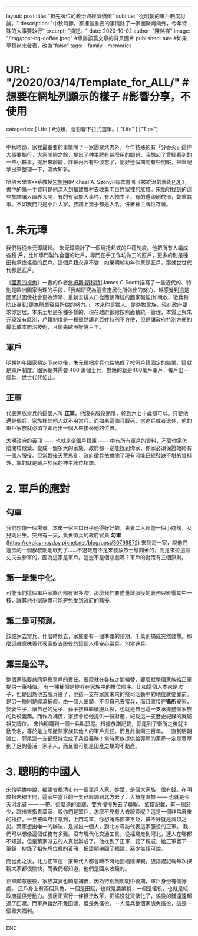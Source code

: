 ---
layout:     post
title:       "祖先牌位的政治與經濟價值" 
subtitle:    "從明朝的軍戶制度討論。"
description: "中秋時節，家裡最重要的事情除了一家團聚烤肉外，今年特殊的大事要執行"
excerpt: "摘述。"
date: 2020-10-02
author:      "陳銘祥"
image:  "/img/post-bg-coffee.jpeg" #專屬該篇文章的背景圖片
published: ture  #如果草稿尚未發表，改為"false"
tags:
    - family
    - memories
# URL: "/2020/03/14/Template_for_ALL/" #想要在網址列顯示的樣子 #影響分享，不使用
categories:  [ Life ] #分類，會影響下拉式選單。[ "Life" ] ["Tips"]


------
中秋時節，家裡最重要的事情除了一家團聚烤肉外，今年特殊的有「分香火」這件大事要執行，大家閒聊之餘，提出了神主牌有甚麼用的問題，我想起了曾經看到的一些小軼事，提出來聊聊，詳細內容有些淡忘了，剛好連假期間有些閒暇，把筆記拿出來整理一下，溫故知新。

哈佛大學東亞系教授[宋怡明](http://mingching.sinica.edu.tw/Academic_Detail/567)(Michael A. Szonyi)有本書叫《被統治的藝術[PDF](https://crlhd.xmu.edu.cn/_upload/article/files/81/cc/2c8f28604e3b893b20e1ab65259c/e66fa73d-4399-4d05-8b29-4accb274cc51.pdf)》，書中的第一手資料是他深入到福建農村去收集老百姓家裡的族譜。宋怡明找到的這些族譜讓人眼界大開，有的有家族大事件，有人物生平，有的還印刷成冊，鄭重其事。不如我們只是小戶人家，族譜上幾乎都是人名，併著神主牌位存著。


# 1. 朱元璋

我們得從朱元璋講起。
朱元璋設計了一個烏托邦式的戶籍制度。他把所有人編成各種 **戶**，比如專門製作食鹽的灶戶，專門在手工作坊做工的匠戶，更多的則是種田和承擔徭役的民戶。這個戶籍永遠不變：如果明朝初年你家是匠戶，那就世世代代都是匠戶。

《[國家的視角](https://www.books.com.tw/products/CN10050019)》一書的作者[詹姆斯·斯科特](https://en.wikipedia.org/wiki/James_C._Scott)(James C.Scott)描寫了一些近代的、特別是歐洲國家治理的手段，「我越研究為這些定居化所做出的努力，越感覺到這是國家試圖使社會更為清晰、重新安排人口從而使傳統的國家職能(如稅收、徵兵和防止暴亂)更為簡單容易所做的努力。」 本來你是獵人、是游牧民族，現在政府要求你定居。本來土地是多種多樣的，現在政府都給按照面積統一管理，本質上與朱元璋沒有區別，戶籍制度是一種雖然讓老百姓特別不方便，但是讓政府特別方便的最低成本統治技術，且領先歐洲好幾百年。

## 軍戶
明朝初年國家穩定下來以後，朱元璋把當兵也給搞成了按照戶籍固定的職業，這就是軍戶制度。國家總共需要 400 萬個士兵，對應的就是400萬戶軍戶，每戶出一個兵，世世代代如此。
## 正軍
代表家族當兵的這個人叫 **正軍**，他沒有服役期限，幹到六七十歲都可以。只要他還是個兵，家族裡其他人就不用當兵。而如果這個兵戰死、當逃兵或者退休，他的軍戶家族就必須立即再出一個人來接替他的位置。

大明政府的黃冊 —— 也就是全國戶籍庫 —— 中有所有軍戶的資料，不管你家怎麼開枝散葉、變成一個多大的家族，政府都一定能找到你家，你家必須保證始終有一個人服役。但當戰後天荒馬亂，政府徵兵依據除了現有可能已經殘缺不堪的資料外，靠的就是藏*戶*於民的神主牌位祖譜。

# 2. 軍戶的應對

## 勾軍
我們想像一個場景。本來一家三口日子過得好好的，夫妻二人經營一個小商舖，女兒剛出生。突然有一天，負責徵兵的政府官員 **勾軍**(https://okplaymayday.pixnet.net/blog/post/30799872) 來到這一家，說他們遠房的一個叔叔剛剛戰死了……不過政府不是來發放烈士慰問金的，而是來拉這個丈夫去參軍的，因為這家是軍戶。這豈不是個悲劇嗎？軍戶的對策有三個原則。
## 第一是集中化。
可能我們這個軍戶家族內部有很多*枝*，那麼我們要盡量讓服役的義務只影響其中一枝，讓其他小家庭盡可能避免受到政府的騷擾。
## 第二是可預測。
該誰家去當兵、什麼時候去，家族要有一個準確的預期，千萬別搞成突然襲擊。那麼這就意味著代表家族去服役的這個人得安心當兵，別當逃兵。
## 第三是公平。
整個家族要共同承擔軍戶的責任。要麼就在各枝之間輪替，要麼就整個家族給正軍提供一筆補償。
有一種補償是提昇在家族中的排位順序。比如這個人本來是次子，但是因為他去服兵役了，他這一支在家族未來的祭司活動中的地位就要靠前。
是另一種則是經濟補償。由一個人出頭，不但自己去當兵，而且直接在**衛所**安家，娶妻生子，讓自己的兒子、孫子接班繼續服兵役，也就是自己這一支承擔整個家族的兵役義務。而作為補償，家族會給他提供一份財產，紀載這一支歷史紀錄的就屬祖先牌位。
宋怡明講到一個士兵叫郭尾。根據族譜記載，郭尾到了衛所之後就主動改名，等於是立即撇除家族其他人的軍戶責任。而且此後兩三百年，一直到明朝滅亡，郭尾這一支都堅持完成了兵役義務！當時家族提供給郭尾的家產一定是豐厚到了足夠養活一家子人，而且很可能是田產之類的不動產。

# 3. 聰明的中國人
宋怡明書中說，福建省福清市有一個軍戶人家，姓葉，是個大家族，很有錢。在明成祖朱棣年間，這家中當兵的一支已經調到北方去了，大概在直隸 —— 也就是今天河北省 —— 一帶。這麼遠的距離，雙方慢慢失去了聯繫。
族譜記載，有一個惡少，跳出來指責葉家，說你們是軍戶，怎麼不見有人去服役呢？這是一個非常嚴重的指控。一旦被政府注意到，上門勾軍，你想賄賂都來不及，搞不好就是滅頂之災。葉家想出唯一的辦法，是派出一個人，到北方尋訪代表這家服役的正軍。
我們可以想像這個任務有多難。沒有現代化交通工具，從福建走到河北，連人在哪都不知道，但是葉家派去的人真就辦成了。他找到了正軍，認了親戚，給正軍留下一筆錢，抄錄了祖先牌位裡的黃冊，把證明帶回了福建，惡少無話可說。

而從此之後，北方正軍這一家每代人都會時不時地回福建探親。族譜裡記載每次探親大家都很愉快，而我們都知道，他們是回來收錢的。

正軍願意服役，家族其實也願意補償，因為特別到明朝中後期，軍戶身份有個好處。
民戶身上有兩個負擔，一個是田賦，也就是農業稅；一個是徭役，也就是給政府提供勞動力。張居正實行一條鞭法改革，把徭役就貨幣化了，徭役的錢遠遠超過了田賦。而軍戶雖然不免田賦，但是免徭役。一人當兵整個家族免徭役，這是一個重大福利。

----
END